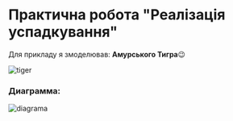 # Практична робота "Реалізація успадкування"
Для прикладу я змоделював: **Амурського Тигра**😉

![tiger](https://user-images.githubusercontent.com/72559370/107566244-5278c600-6bed-11eb-8d2a-bccfba54b69e.jpg)
### Диаграмма:
![diagrama](https://user-images.githubusercontent.com/72559370/107566372-7f2cdd80-6bed-11eb-96f2-d755b801a993.png)
